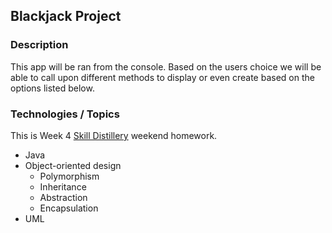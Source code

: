 ## Blackjack Project


### Description

This app will be ran from the console. Based on the users choice we will be able to call upon different methods to display or even create based on the options listed below.
     
### Technologies / Topics
This is Week 4 [Skill Distillery](http://skilldistillery.com) weekend homework.
* Java
* Object-oriented design
  * Polymorphism
  * Inheritance
  * Abstraction
  * Encapsulation
* UML


